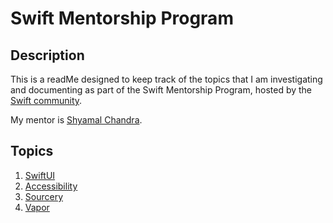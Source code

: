 # Swift Mentorship Program

## Description

This is a readMe designed to keep track of the topics that I am investigating and documenting as part of the Swift Mentorship Program, hosted by the [Swift community](swift.org). 

My mentor is [Shyamal Chandra](https://github.com/shyamalschandra).

## Topics

1. [SwiftUI](swiftUI.index.md)
2. [Accessibility](./accessibility/index.md)
3. [Sourcery](./sourcery/index.md)
4. [Vapor](./vapor/index.md)